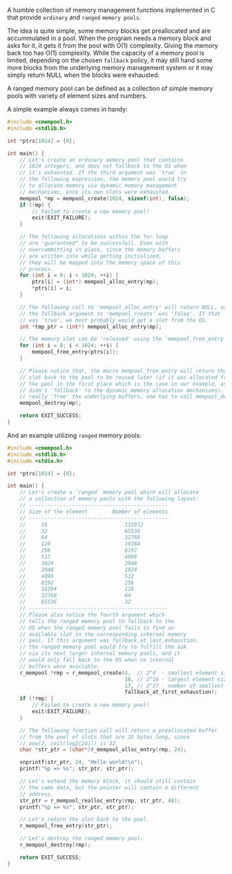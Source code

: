 A humble collection of memory management functions implemented in C that
provide `ordinary` and `ranged` `memory pools`.

The idea is quite simple, some memory blocks get preallocated and are
accummulated in a pool. When the program needs a memory block and asks
for it, it gets it from the pool with O(1) complexity. Giving the memory
back too has O(1) complexity. While the capacity of a memory pool is
limited, depending on the chosen `fallback` policy, it may still hand
some more blocks from the underlying memory management system or it
may simply return NULL when the blocks were exhausted.

A ranged memory pool can be defined as a collection of simple memory
pools with variety of element sizes and numbers.

A simple example always comes in handy:

```c
#include <cmempool.h>
#include <stdlib.h>

int *ptrs[1024] = {0};

int main() {
    // Let's create an ordinary memory pool that contains
    // 1024 integers, and does not fallback to the OS when
    // it's exhausted. If the third argument was `true` in
    // the following expression, the memory pool would try
    // to allocate memory via dynamic memory management
    // mechanisms, once its own slots were exhausted.
    mempool *mp = mempool_create(1024, sizeof(int), false);
    if (!mp) {
        // Failed to create a new memory pool!
        exit(EXIT_FAILURE);
    }

    // The following allocations within the for loop
    // are "guaranteed" to be successfull. Even with
    // overcommitting in place, since the memory buffers
    // are written into while getting initialized,
    // they will be mapped into the memory space of this
    // process.
    for (int i = 0; i < 1024; ++i) {
        ptrs[i] = (int*) mempool_alloc_entry(mp);
        *ptrs[i] = i;
    }

    // The following call to 'mempool_alloc_entry' will return NULL, as
    // the fallback argument to 'mempool_create' was 'false'. If that
    // was 'true', we most probably would get a slot from the OS.
    int *tmp_ptr = (int*) mempool_alloc_entry(mp);

    // The memory slot can be 'released' using the 'mempool_free_entry' macro
    for (int i = 0; i < 1024; ++i) {
        mempool_free_entry(ptrs[i]);
    }

    // Please notice that, the macro mempool_free_entry will return the
    // slot back to the pool to be reused later (if it was allocated from
    // the pool in the first place which is the case in our example, as we
    // didn't 'fallback' to the dynamic memory allocation mechanisms). To
    // really 'free' the underlying buffers, one has to call mempool_destroy.
    mempool_destroy(mp);

    return EXIT_SUCCESS;
}
```

And an example utilizing `ranged` memory pools:

```c
#include <cmempool.h>
#include <stdlib.h>
#include <stdio.h>

int *ptrs[1024] = {0};

int main() {
    // Let's create a `ranged` memory pool which will allocate
    // a collection of memory pools with the following layout:
    // ---------------------------------------------
    // Size of the element        Number of elements
    // ---------------------------------------------
    //     16                         131072
    //     32                         65536
    //     64                         32768
    //     128                        16384
    //     256                        8192
    //     512                        4096
    //     1024                       2048
    //     2048                       1024
    //     4096                       512
    //     8192                       256
    //     16384                      128
    //     32768                      64
    //     65536                      32
    // ---------------------------------------------
    // Please also notice the fourth argument which
    // tells the ranged memory pool to fallback to the
    // OS when the ranged memory pool fails to find an
    // available slot in the corresponding internal memory
    // pool. If this argument was fallback_at_last_exhaustion,
    // the ranged memory pool would try to fulfill the ask
    // via its next larger internal memory pools, and it
    // would only fall back to the OS when no internal
    // buffers were available.
    r_mempool *rmp = r_mempool_create(4,  // 2^4  - smallest element size
                                      16, // 2^16 - largest element size
                                      17, // 2^17 - number of smallest elements
                                      fallback_at_first_exhaustion);
    if (!rmp) {
        // Failed to create a new memory pool!
        exit(EXIT_FAILURE);
    }

    // The following function call will return a preallocated buffer
    // from the pool of slots that are 32 bytes long, since
    // pow(2, ceil(log2(24))) is 32.
    char *str_ptr = (char*)r_mempool_alloc_entry(rmp, 24);

    snprintf(str_ptr, 24, "Hello world!\n");
    printf("%p => %s", str_ptr, str_ptr);

    // Let's extend the memory block, it should still contain
    // the same data, but the pointer will contain a different
    // address.
    str_ptr = r_mempool_realloc_entry(rmp, str_ptr, 48);
    printf("%p => %s", str_ptr, str_ptr);

    // Let's return the slot back to the pool.
    r_mempool_free_entry(str_ptr);

    // Let's destroy the ranged memory pool.
    r_mempool_destroy(rmp);

    return EXIT_SUCCESS;
}
```
